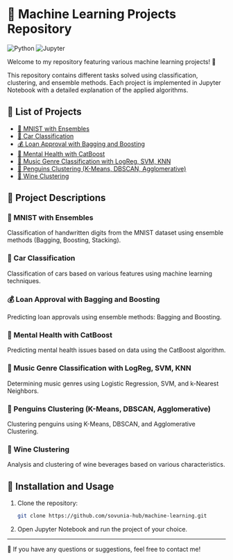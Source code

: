 # 🧠 Machine Learning Projects Repository

![Python](https://img.shields.io/badge/Python-3.8%2B-blue) ![Jupyter](https://img.shields.io/badge/Jupyter-Notebook-orange)

Welcome to my repository featuring various machine learning projects! 🚀

This repository contains different tasks solved using classification, clustering, and ensemble methods. Each project is implemented in Jupyter Notebook with a detailed explanation of the applied algorithms.

## 📂 List of Projects

- [🔢 MNIST with Ensembles](https://github.com/sovunia-hub/machine-learning/blob/main/Mnist_with_Ensembles.ipynb)
- [🚗 Car Classification](https://github.com/sovunia-hub/machine-learning/blob/main/car_classification.ipynb)
- [💰 Loan Approval with Bagging and Boosting](https://github.com/sovunia-hub/machine-learning/blob/main/loan-approval-with-bagging-and-boosting.ipynb)
- [🧠 Mental Health with CatBoost](https://github.com/sovunia-hub/machine-learning/blob/main/mentalhealth-with-catboost.ipynb)
- [🎵 Music Genre Classification with LogReg, SVM, KNN](https://github.com/sovunia-hub/machine-learning/blob/main/music-genre-classification-with-logreg-svm-knn.ipynb)
- [🐧 Penguins Clustering (K-Means, DBSCAN, Agglomerative)](https://github.com/sovunia-hub/machine-learning/blob/main/penguins-clustering-k-means-dbscan-agglom.ipynb)
- [🍷 Wine Clustering](https://github.com/sovunia-hub/machine-learning/blob/main/wine_clustering.ipynb)

## 📌 Project Descriptions

### 🔢 MNIST with Ensembles
Classification of handwritten digits from the MNIST dataset using ensemble methods (Bagging, Boosting, Stacking).

### 🚗 Car Classification
Classification of cars based on various features using machine learning techniques.

### 💰 Loan Approval with Bagging and Boosting
Predicting loan approvals using ensemble methods: Bagging and Boosting.

### 🧠 Mental Health with CatBoost
Predicting mental health issues based on data using the CatBoost algorithm.

### 🎵 Music Genre Classification with LogReg, SVM, KNN
Determining music genres using Logistic Regression, SVM, and k-Nearest Neighbors.

### 🐧 Penguins Clustering (K-Means, DBSCAN, Agglomerative)
Clustering penguins using K-Means, DBSCAN, and Agglomerative Clustering.

### 🍷 Wine Clustering
Analysis and clustering of wine beverages based on various characteristics.

## 🔧 Installation and Usage
1. Clone the repository:
   ```bash
   git clone https://github.com/sovunia-hub/machine-learning.git
   ```
2. Open Jupyter Notebook and run the project of your choice.

---
📩 If you have any questions or suggestions, feel free to contact me!
